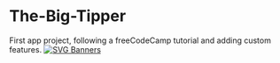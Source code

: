 # The-Big-Tipper
First app project, following a freeCodeCamp tutorial and adding custom features. 
[![SVG Banners](https://svg-banners.vercel.app/api?type=origin&text1=The%20Big%20Tipper&text2=width=800&height=400)](https://github.com/Akshay090/svg-banners)

